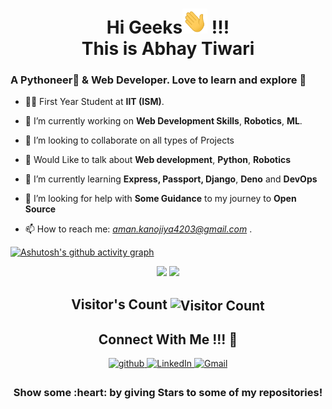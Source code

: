 
<h1 align='center'> Hi Geeks<img src="https://raw.githubusercontent.com/ABSphreak/ABSphreak/master/gifs/Hi.gif"  width="40" height="40"> !!!<br> This is Abhay Tiwari </h1>




### A Pythoneer🐍 & Web Developer. Love to learn and explore 🚀 
 
- 👨‍💻 First Year Student at <b>IIT (ISM)</b>.

- 🔭 I’m currently working on <b>Web Development Skills</b>, <b>Robotics</b>, <b>ML</b>.
 
- 👯 I’m looking to collaborate on all types of Projects

- 💬 Would Like to talk about <b>Web development</b>, <b>Python</b>, <b>Robotics</b>

- 🌱 I’m currently learning <b>Express, Passport, Django</b>, <b>Deno</b> and <b>DevOps</b>

- 🤔 I’m looking for help with <b>Some Guidance</b> to my journey to <b>Open Source</b>

- 📫 How to reach me: *aman.kanojiya4203@gmail.com* .


[![Ashutosh's github activity graph](https://activity-graph.herokuapp.com/graph?username=i-m-abbhay&theme=react-dark&hide_border=true&line=66FF00&color=8700FF)](https://github.com/ashutosh00710/github-readme-activity-graph)


<div align="center">
  <img width="48%" src="https://github-readme-stats.vercel.app/api?username=i-m-abbhay&theme=radical&show_icons=true&text_color=8700FF&title_color=66FF00&hide_border=true&icon_color=66FF00" />
 <img width="48%" src="https://github-readme-streak-stats.herokuapp.com?user=i-m-abbhay&theme=onedark_duo&fire=66FF00&border=000000&stroke=66FF00&ring=8700FF&dates=DDDDDD&currStreakNum=66FF00&sideNums=66FF00&currStreakLabel=8700FF&sideLabels=8700FF&background=141321"/>
<!--   <img width="48%" src="https://github-readme-streak-stats.herokuapp.com/?user=i-m-abbhay&theme=radical&show_icons=true" /> -->
</div>

<h2 align="center">Visitor's Count <img align="center" src="https://profile-counter.glitch.me/i-m-abbhay/count.svg" alt="Visitor Count" /></h2>

<h2 align="center">Connect With Me !!! 🤝</h2> 

<p align="center">
<a href="https://github.com/i-m-abbhay" target="_blank">
<img src=https://img.shields.io/badge/github-%2324292e.svg?&style=for-the-badge&logo=github&logoColor=white alt=github style="margin-bottom: 5px;" />
</a>
<a href="https://www.linkedin.com/in/imabbhay/" target="_blank">
<img alt="LinkedIn" src="https://img.shields.io/badge/linkedin%20-%230077B5.svg?&style=for-the-badge&logo=linkedin&logoColor=white"/>
</a>
<a href="mailto:abhay.tiwari.er@gmail.com">
<img alt="Gmail" src="https://img.shields.io/badge/Gmail-D14836?style=for-the-badge&logo=gmail&logoColor=white" />
</a>
</p> 

<h3 align="center">Show some :heart: by giving <b>Stars</b> to some of my repositories! </h3>

